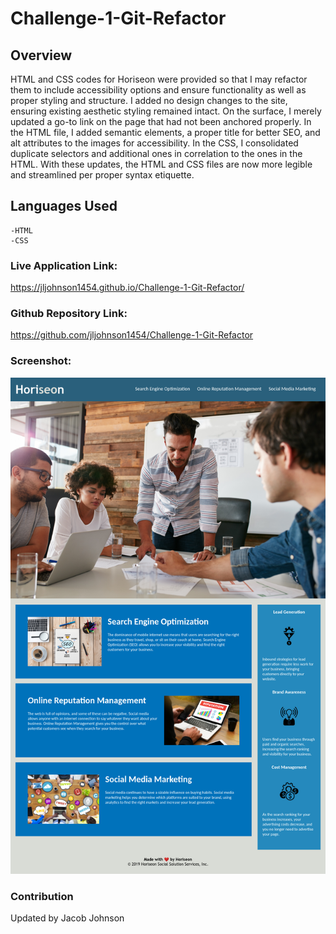 # Challenge-1-Git-Refactor


## Overview


HTML and CSS codes for Horiseon were provided so that I may refactor them to include accessibility options and ensure functionality as well as proper styling and structure. I added no design changes to the site, ensuring existing aesthetic styling remained intact. On the surface, I merely updated a go-to link on the page that had not been anchored properly. In the HTML file, I added semantic elements, a proper title for better SEO, and alt attributes to the images for accessibility. In the CSS, I consolidated duplicate selectors and additional ones in correlation to the ones in the HTML. With these updates, the HTML and CSS files are now more legible and streamlined per proper syntax etiquette.


## Languages Used
    -HTML
    -CSS


### Live Application Link: 
https://jljohnson1454.github.io/Challenge-1-Git-Refactor/


### Github Repository Link: 
https://github.com/jljohnson1454/Challenge-1-Git-Refactor

### Screenshot:
![alt-text](assets/images/websitescreenshot.png)

### Contribution
Updated by Jacob Johnson